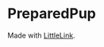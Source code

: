 # PreparedPup

Made with <a href="https://github.com/sethcottle/littlelink" target="_blank" rel="noopener">LittleLink</a>.
